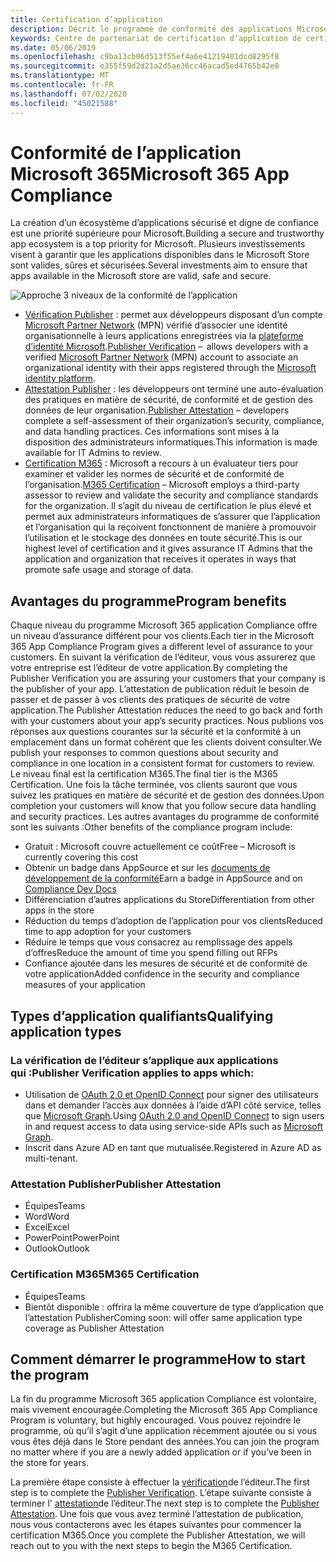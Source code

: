 ```yaml
---
title: Certification d’application
description: Décrit le programme de conformité des applications Microsoft 365 des applications Store
keywords: Centre de partenariat de certification d’application de certification AppSource Store
ms.date: 05/06/2019
ms.openlocfilehash: c9ba13cb06d513f55ef4a6e41219401dcd8295f8
ms.sourcegitcommit: e355f59d2d21a2d5ae36cc46acad5ed4765b42e0
ms.translationtype: MT
ms.contentlocale: fr-FR
ms.lasthandoff: 07/02/2020
ms.locfileid: "45021588"
---
```

# <a name="microsoft-365-app-compliance"></a><span data-ttu-id="13c24-104">Conformité de l’application Microsoft 365</span><span class="sxs-lookup"><span data-stu-id="13c24-104">Microsoft 365 App Compliance</span></span> 

<span data-ttu-id="13c24-105">La création d’un écosystème d’applications sécurisé et digne de confiance est une priorité supérieure pour Microsoft.</span><span class="sxs-lookup"><span data-stu-id="13c24-105">Building a secure and trustworthy app ecosystem is a top priority for Microsoft.</span></span> <span data-ttu-id="13c24-106">Plusieurs investissements visent à garantir que les applications disponibles dans le Microsoft Store sont valides, sûres et sécurisées.</span><span class="sxs-lookup"><span data-stu-id="13c24-106">Several investments aim to ensure that apps available in the Microsoft store are valid, safe and secure.</span></span> 

  ![Approche 3 niveaux de la conformité de l’application](../../../../assets/images/3TierImage.png) 

-   <span data-ttu-id="13c24-108">[Vérification Publisher](https://docs.microsoft.com/azure/active-directory/develop/publisher-verification-overview) : permet aux développeurs disposant d’un compte [Microsoft Partner Network](https://partner.microsoft.com/membership) (MPN) vérifié d’associer une identité organisationnelle à leurs applications enregistrées via la [plateforme d’identité Microsoft](https://docs.microsoft.com/azure/active-directory/develop/).</span><span class="sxs-lookup"><span data-stu-id="13c24-108">[Publisher Verification](https://docs.microsoft.com/azure/active-directory/develop/publisher-verification-overview)  –  allows developers with a verified [Microsoft Partner Network](https://partner.microsoft.com/membership) (MPN) account to associate an organizational identity with their apps registered through the [Microsoft identity platform](https://docs.microsoft.com/azure/active-directory/develop/).</span></span>
-   <span data-ttu-id="13c24-109">[Attestation Publisher](https://docs.microsoft.com/microsoft-365-app-certification/docs/enterprise-app-attestation-guide) : les développeurs ont terminé une auto-évaluation des pratiques en matière de sécurité, de conformité et de gestion des données de leur organisation.</span><span class="sxs-lookup"><span data-stu-id="13c24-109">[Publisher Attestation](https://docs.microsoft.com/microsoft-365-app-certification/docs/enterprise-app-attestation-guide) – developers complete a self-assessment of their organization’s security, compliance, and data handling practices.</span></span> <span data-ttu-id="13c24-110">Ces informations sont mises à la disposition des administrateurs informatiques.</span><span class="sxs-lookup"><span data-stu-id="13c24-110">This information is made available for IT Admins to review.</span></span> 
-   <span data-ttu-id="13c24-111">[Certification M365](https://docs.microsoft.com/microsoft-365-app-certification/docs/enterprise-app-certification-guide) : Microsoft a recours à un évaluateur tiers pour examiner et valider les normes de sécurité et de conformité de l’organisation.</span><span class="sxs-lookup"><span data-stu-id="13c24-111">[M365 Certification](https://docs.microsoft.com/microsoft-365-app-certification/docs/enterprise-app-certification-guide) – Microsoft employs a third-party assessor to review and validate the security and compliance standards for the organization.</span></span> <span data-ttu-id="13c24-112">Il s’agit du niveau de certification le plus élevé et permet aux administrateurs informatiques de s’assurer que l’application et l’organisation qui la reçoivent fonctionnent de manière à promouvoir l’utilisation et le stockage des données en toute sécurité.</span><span class="sxs-lookup"><span data-stu-id="13c24-112">This is our highest level of certification and it gives assurance IT Admins that the application and organization that receives it operates in ways that promote safe usage and storage of data.</span></span>


## <a name="program-benefits"></a><span data-ttu-id="13c24-113">Avantages du programme</span><span class="sxs-lookup"><span data-stu-id="13c24-113">Program benefits</span></span>

<span data-ttu-id="13c24-114">Chaque niveau du programme Microsoft 365 application Compliance offre un niveau d’assurance différent pour vos clients.</span><span class="sxs-lookup"><span data-stu-id="13c24-114">Each tier in the Microsoft 365 App Compliance Program gives a different level of assurance to your customers.</span></span> <span data-ttu-id="13c24-115">En suivant la vérification de l’éditeur, vous vous assurerez que votre entreprise est l’éditeur de votre application.</span><span class="sxs-lookup"><span data-stu-id="13c24-115">By completing the Publisher Verification you are assuring your customers that your company is the publisher of your app.</span></span> <span data-ttu-id="13c24-116">L’attestation de publication réduit le besoin de passer et de passer à vos clients des pratiques de sécurité de votre application.</span><span class="sxs-lookup"><span data-stu-id="13c24-116">The Publisher Attestation reduces the need to go back and forth with your customers about your app’s security practices.</span></span> <span data-ttu-id="13c24-117">Nous publions vos réponses aux questions courantes sur la sécurité et la conformité à un emplacement dans un format cohérent que les clients doivent consulter.</span><span class="sxs-lookup"><span data-stu-id="13c24-117">We publish your responses to common questions about security and compliance in one location in a consistent format for customers to review.</span></span> <span data-ttu-id="13c24-118">Le niveau final est la certification M365.</span><span class="sxs-lookup"><span data-stu-id="13c24-118">The final tier is the M365 Certification.</span></span> <span data-ttu-id="13c24-119">Une fois la tâche terminée, vos clients sauront que vous suivez les pratiques en matière de sécurité et de gestion des données.</span><span class="sxs-lookup"><span data-stu-id="13c24-119">Upon completion your customers will know that you follow secure data handling and security practices.</span></span> <span data-ttu-id="13c24-120">Les autres avantages du programme de conformité sont les suivants :</span><span class="sxs-lookup"><span data-stu-id="13c24-120">Other benefits of the compliance program include:</span></span>
-   <span data-ttu-id="13c24-121">Gratuit : Microsoft couvre actuellement ce coût</span><span class="sxs-lookup"><span data-stu-id="13c24-121">Free – Microsoft is currently covering this cost</span></span>
-   <span data-ttu-id="13c24-122">Obtenir un badge dans AppSource et sur les [documents de développement de la conformité](https://docs.microsoft.com/microsoft-365-app-certification/teams/teams-apps)</span><span class="sxs-lookup"><span data-stu-id="13c24-122">Earn a badge in AppSource and on [Compliance Dev Docs](https://docs.microsoft.com/microsoft-365-app-certification/teams/teams-apps)</span></span>
-   <span data-ttu-id="13c24-123">Différenciation d’autres applications du Store</span><span class="sxs-lookup"><span data-stu-id="13c24-123">Differentiation from other apps in the store</span></span>
-   <span data-ttu-id="13c24-124">Réduction du temps d’adoption de l’application pour vos clients</span><span class="sxs-lookup"><span data-stu-id="13c24-124">Reduced time to app adoption for your customers</span></span>
-   <span data-ttu-id="13c24-125">Réduire le temps que vous consacrez au remplissage des appels d’offres</span><span class="sxs-lookup"><span data-stu-id="13c24-125">Reduce the amount of time you spend filling out RFPs</span></span>
-   <span data-ttu-id="13c24-126">Confiance ajoutée dans les mesures de sécurité et de conformité de votre application</span><span class="sxs-lookup"><span data-stu-id="13c24-126">Added confidence in the security and compliance measures of your application</span></span>

## <a name="qualifying-application-types"></a><span data-ttu-id="13c24-127">Types d’application qualifiants</span><span class="sxs-lookup"><span data-stu-id="13c24-127">Qualifying application types</span></span> 
### <a name="publisher-verification-applies-to-apps-which"></a><span data-ttu-id="13c24-128">La vérification de l’éditeur s’applique aux applications qui :</span><span class="sxs-lookup"><span data-stu-id="13c24-128">Publisher Verification applies to apps which:</span></span> 
- <span data-ttu-id="13c24-129">Utilisation de [OAuth 2,0 et OpenID Connect](https://docs.microsoft.com/azure/active-directory/develop/active-directory-v2-protocols) pour signer des utilisateurs dans et demander l’accès aux données à l’aide d’API côté service, telles que [Microsoft Graph](https://developer.microsoft.com/graph/).</span><span class="sxs-lookup"><span data-stu-id="13c24-129">Using [OAuth 2.0 and OpenID Connect](https://docs.microsoft.com/azure/active-directory/develop/active-directory-v2-protocols) to sign users in and request access to data using service-side APIs such as [Microsoft Graph](https://developer.microsoft.com/graph/).</span></span> 
- <span data-ttu-id="13c24-130">Inscrit dans Azure AD en tant que mutualisée.</span><span class="sxs-lookup"><span data-stu-id="13c24-130">Registered in Azure AD as multi-tenant.</span></span> 

### <a name="publisher-attestation"></a><span data-ttu-id="13c24-131">Attestation Publisher</span><span class="sxs-lookup"><span data-stu-id="13c24-131">Publisher Attestation</span></span>
-   <span data-ttu-id="13c24-132">Équipes</span><span class="sxs-lookup"><span data-stu-id="13c24-132">Teams</span></span>
-   <span data-ttu-id="13c24-133">Word</span><span class="sxs-lookup"><span data-stu-id="13c24-133">Word</span></span>
-   <span data-ttu-id="13c24-134">Excel</span><span class="sxs-lookup"><span data-stu-id="13c24-134">Excel</span></span>
-   <span data-ttu-id="13c24-135">PowerPoint</span><span class="sxs-lookup"><span data-stu-id="13c24-135">PowerPoint</span></span>
-   <span data-ttu-id="13c24-136">Outlook</span><span class="sxs-lookup"><span data-stu-id="13c24-136">Outlook</span></span>

### <a name="m365-certification"></a><span data-ttu-id="13c24-137">Certification M365</span><span class="sxs-lookup"><span data-stu-id="13c24-137">M365 Certification</span></span>
-   <span data-ttu-id="13c24-138">Équipes</span><span class="sxs-lookup"><span data-stu-id="13c24-138">Teams</span></span>
-   <span data-ttu-id="13c24-139">Bientôt disponible : offrira la même couverture de type d’application que l’attestation Publisher</span><span class="sxs-lookup"><span data-stu-id="13c24-139">Coming soon: will offer same application type coverage as Publisher Attestation</span></span>

## <a name="how-to-start-the-program"></a><span data-ttu-id="13c24-140">Comment démarrer le programme</span><span class="sxs-lookup"><span data-stu-id="13c24-140">How to start the program</span></span>

<span data-ttu-id="13c24-141">La fin du programme Microsoft 365 application Compliance est volontaire, mais vivement encouragée.</span><span class="sxs-lookup"><span data-stu-id="13c24-141">Completing the Microsoft 365 App Compliance Program is voluntary, but highly encouraged.</span></span> <span data-ttu-id="13c24-142">Vous pouvez rejoindre le programme, où qu’il s’agit d’une application récemment ajoutée ou si vous vous êtes déjà dans le Store pendant des années.</span><span class="sxs-lookup"><span data-stu-id="13c24-142">You can join the program no matter where if you are a newly added application or if you’ve been in the store for years.</span></span> 

<span data-ttu-id="13c24-143">La première étape consiste à effectuer la [vérification](https://docs.microsoft.com/azure/active-directory/develop/publisher-verification-overview)de l’éditeur.</span><span class="sxs-lookup"><span data-stu-id="13c24-143">The first step is to complete the [Publisher Verification](https://docs.microsoft.com/azure/active-directory/develop/publisher-verification-overview).</span></span> <span data-ttu-id="13c24-144">L’étape suivante consiste à terminer l' [attestation](https://docs.microsoft.com/microsoft-365-app-certification/docs/attestation)de l’éditeur.</span><span class="sxs-lookup"><span data-stu-id="13c24-144">The next step is to complete the [Publisher Attestation](https://docs.microsoft.com/microsoft-365-app-certification/docs/attestation).</span></span> <span data-ttu-id="13c24-145">Une fois que vous avez terminé l’attestation de publication, nous vous contacterons avec les étapes suivantes pour commencer la certification M365.</span><span class="sxs-lookup"><span data-stu-id="13c24-145">Once you complete the Publisher Attestation, we will reach out to you with the next steps to begin the M365 Certification.</span></span>
